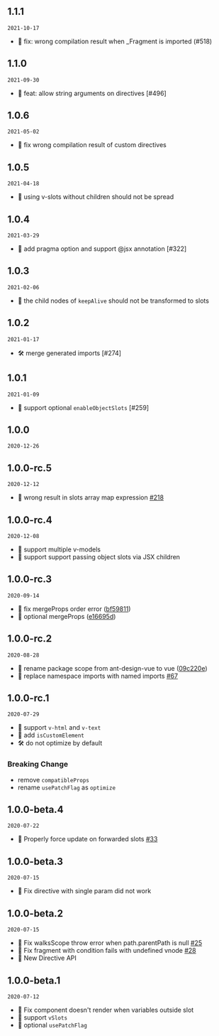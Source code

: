 ## 1.1.1

`2021-10-17`

- 🐞 fix: wrong compilation result when _Fragment is imported (#518)

## 1.1.0

`2021-09-30`

- 🌟 feat: allow string arguments on directives [#496]

## 1.0.6

`2021-05-02`

- 🐞 fix wrong compilation result of custom directives

## 1.0.5

`2021-04-18`

- 🐞 using v-slots without children should not be spread

## 1.0.4

`2021-03-29`

- 🌟 add pragma option and support @jsx annotation [#322]

## 1.0.3

`2021-02-06`

- 🐞 the child nodes of `keepAlive` should not be transformed to slots

## 1.0.2

`2021-01-17`

- 🛠 merge generated imports [#274]

## 1.0.1

`2021-01-09`

- 🌟 support optional `enableObjectSlots` [#259]

## 1.0.0

`2020-12-26`

## 1.0.0-rc.5

`2020-12-12`

- 🐞 wrong result in slots array map expression [#218](https://github.com/vuejs/babel-plugin-jsx/pull/218)

## 1.0.0-rc.4

`2020-12-08`

- 🌟 support multiple v-models
- 🌟 support support passing object slots via JSX children

## 1.0.0-rc.3

`2020-09-14`

- 🐞 fix mergeProps order error ([bf59811](https://github.com/vuejs/babel-plugin-jsx/commit/bf59811f4334dbc30fd62ba33a33926031dd8835))
- 🌟 optional mergeProps ([e16695d](https://github.com/vuejs/babel-plugin-jsx/commit/e16695d87e269000055828f32492690c4cf796b2))

## 1.0.0-rc.2

`2020-08-28`

- 🌟 rename package scope from ant-design-vue to vue ([09c220e](https://github.com/vuejs/babel-plugin-jsx/commit/09c220eeff98bbec757a83d41af1f0731652d00c))
- 🌟 replace namespace imports with named imports [#67](https://github.com/vuejs/babel-plugin-jsx/pull/67)

## 1.0.0-rc.1

`2020-07-29`

- 🌟 support `v-html` and `v-text`
- 🌟 add `isCustomElement`
- 🛠 do not optimize by default

### Breaking Change

- remove `compatibleProps`
- rename `usePatchFlag` as `optimize`

## 1.0.0-beta.4

`2020-07-22`

- 🐞 Properly force update on forwarded slots [#33](https://github.com/vueComponent/jsx/pull/33)

## 1.0.0-beta.3

`2020-07-15`

- 🐞 Fix directive with single param did not work

## 1.0.0-beta.2

`2020-07-15`

- 🐞 Fix walksScope throw error when path.parentPath is null [#25](https://github.com/vueComponent/jsx/pull/25)
- 🐞 Fix fragment with condition fails with undefined vnode [#28](https://github.com/vueComponent/jsx/pull/28)
- 🌟 New Directive API

## 1.0.0-beta.1

`2020-07-12`

- 🐞 Fix component doesn't render when variables outside slot
- 🌟 support `vSlots`
- 🌟 optional `usePatchFlag`
